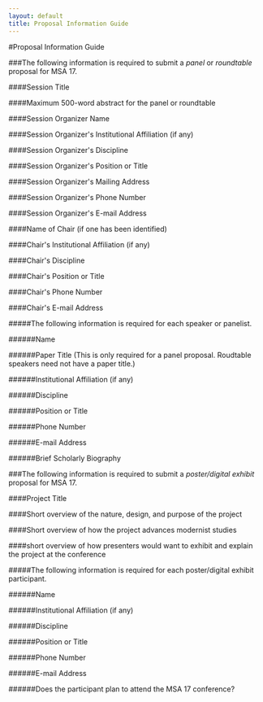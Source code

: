 ```yaml
---
layout: default
title: Proposal Information Guide
---
```


#Proposal Information Guide

###The following information is required to submit a *panel* or *roundtable* proposal for MSA 17.

####Session Title

####Maximum 500-word abstract for the panel or roundtable

####Session Organizer Name 

####Session Organizer's Institutional Affiliation (if any)

####Session Organizer's Discipline

####Session Organizer's Position or Title 

####Session Organizer's Mailing Address

####Session Organizer's Phone Number

####Session Organizer's E-mail Address 

####Name of Chair (if one has been identified)

####Chair's Institutional Affiliation (if any)

####Chair's Discipline 

####Chair's Position or Title 

####Chair's Phone Number

####Chair's E-mail Address 

#####The following information is required for each speaker or panelist.

######Name

######Paper Title (This is only required for a panel proposal. Roudtable speakers need not have a paper title.)

######Institutional Affiliation (if any)

######Discipline

######Position or Title 

######Phone Number

######E-mail Address

######Brief Scholarly Biography

###The following information is required to submit a *poster/digital exhibit* proposal for MSA 17.

####Project Title

####Short overview of the nature, design, and purpose of the project

####Short overview of how the project advances modernist studies

####short overview of how presenters would want to exhibit and explain the project at the conference

#####The following information is required for each poster/digital exhibit participant.

######Name

######Institutional Affiliation (if any)

######Discipline

######Position or Title 

######Phone Number

######E-mail Address

######Does the participant plan to attend the MSA 17 conference?
